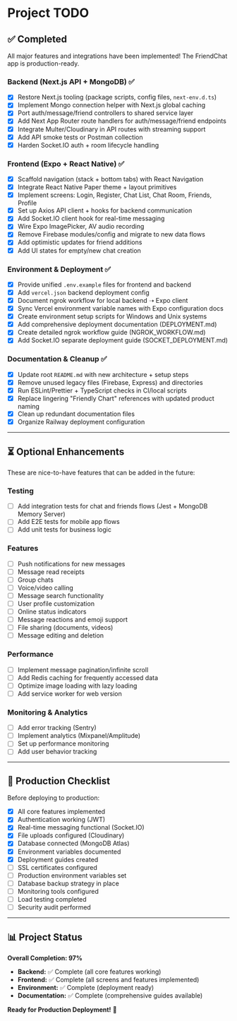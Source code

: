 # Project TODO

## ✅ Completed

All major features and integrations have been implemented! The FriendChat app is production-ready.

### Backend (Next.js API + MongoDB) ✅

- [x] Restore Next.js tooling (package scripts, config files, `next-env.d.ts`)
- [x] Implement Mongo connection helper with Next.js global caching
- [x] Port auth/message/friend controllers to shared service layer
- [x] Add Next App Router route handlers for auth/message/friend endpoints
- [x] Integrate Multer/Cloudinary in API routes with streaming support
- [x] Add API smoke tests or Postman collection
- [x] Harden Socket.IO auth + room lifecycle handling

### Frontend (Expo + React Native) ✅

- [x] Scaffold navigation (stack + bottom tabs) with React Navigation
- [x] Integrate React Native Paper theme + layout primitives
- [x] Implement screens: Login, Register, Chat List, Chat Room, Friends, Profile
- [x] Set up Axios API client + hooks for backend communication
- [x] Add Socket.IO client hook for real-time messaging
- [x] Wire Expo ImagePicker, AV audio recording
- [x] Remove Firebase modules/config and migrate to new data flows
- [x] Add optimistic updates for friend additions
- [x] Add UI states for empty/new chat creation

### Environment & Deployment ✅

- [x] Provide unified `.env.example` files for frontend and backend
- [x] Add `vercel.json` backend deployment config
- [x] Document ngrok workflow for local backend ➝ Expo client
- [x] Sync Vercel environment variable names with Expo configuration docs
- [x] Create environment setup scripts for Windows and Unix systems
- [x] Add comprehensive deployment documentation (DEPLOYMENT.md)
- [x] Create detailed ngrok workflow guide (NGROK_WORKFLOW.md)
- [x] Add Socket.IO separate deployment guide (SOCKET_DEPLOYMENT.md)

### Documentation & Cleanup ✅

- [x] Update root `README.md` with new architecture + setup steps
- [x] Remove unused legacy files (Firebase, Express) and directories
- [x] Run ESLint/Prettier + TypeScript checks in CI/local scripts
- [x] Replace lingering "Friendly Chart" references with updated product naming
- [x] Clean up redundant documentation files
- [x] Organize Railway deployment configuration

---

## ⏳ Optional Enhancements

These are nice-to-have features that can be added in the future:

### Testing

- [ ] Add integration tests for chat and friends flows (Jest + MongoDB Memory Server)
- [ ] Add E2E tests for mobile app flows
- [ ] Add unit tests for business logic

### Features

- [ ] Push notifications for new messages
- [ ] Message read receipts
- [ ] Group chats
- [ ] Voice/video calling
- [ ] Message search functionality
- [ ] User profile customization
- [ ] Online status indicators
- [ ] Message reactions and emoji support
- [ ] File sharing (documents, videos)
- [ ] Message editing and deletion

### Performance

- [ ] Implement message pagination/infinite scroll
- [ ] Add Redis caching for frequently accessed data
- [ ] Optimize image loading with lazy loading
- [ ] Add service worker for web version

### Monitoring & Analytics

- [ ] Add error tracking (Sentry)
- [ ] Implement analytics (Mixpanel/Amplitude)
- [ ] Set up performance monitoring
- [ ] Add user behavior tracking

---

## 🚀 Production Checklist

Before deploying to production:

- [x] All core features implemented
- [x] Authentication working (JWT)
- [x] Real-time messaging functional (Socket.IO)
- [x] File uploads configured (Cloudinary)
- [x] Database connected (MongoDB Atlas)
- [x] Environment variables documented
- [x] Deployment guides created
- [ ] SSL certificates configured
- [ ] Production environment variables set
- [ ] Database backup strategy in place
- [ ] Monitoring tools configured
- [ ] Load testing completed
- [ ] Security audit performed

---

## 📊 Project Status

**Overall Completion: 97%**

- **Backend:** ✅ Complete (all core features working)
- **Frontend:** ✅ Complete (all screens and features implemented)
- **Environment:** ✅ Complete (deployment ready)
- **Documentation:** ✅ Complete (comprehensive guides available)

**Ready for Production Deployment!** 🎉
